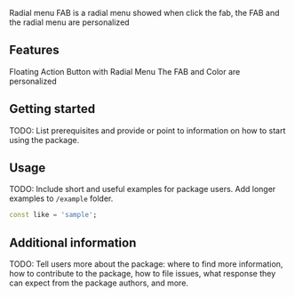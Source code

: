 
Radial menu FAB is a radial menu showed when click the fab, the FAB and the radial menu are personalized

## Features

Floating Action Button with Radial Menu 
The FAB and Color are personalized

## Getting started

TODO: List prerequisites and provide or point to information on how to
start using the package.

## Usage

TODO: Include short and useful examples for package users. Add longer examples
to `/example` folder. 

```dart
const like = 'sample';
```

## Additional information

TODO: Tell users more about the package: where to find more information, how to 
contribute to the package, how to file issues, what response they can expect 
from the package authors, and more.
